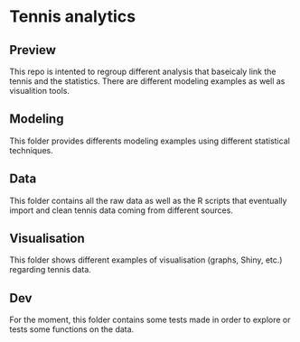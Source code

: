 # Tennis analytics

## Preview
This repo is intented to regroup different analysis that baseicaly link the tennis and the statistics. There are different modeling examples as well as visualition tools.

## Modeling
This folder provides differents modeling examples using different statistical techniques.

## Data
This folder contains all the raw data as well as the R scripts that eventually import and clean tennis data coming from different sources.

## Visualisation
This folder shows different examples of visualisation (graphs, Shiny, etc.) regarding tennis data.

## Dev
For the moment, this folder contains some tests made in order to explore or tests some functions on the data.
